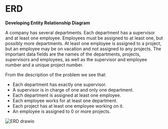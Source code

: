 # ERD
**Developing Entity Relationship Diagram**

A company has several departments. Each department has a supervisor and
at least one employee. Employees must be assigned to at least one, but
possibly more departments. At least one employee is assigned to a project,
but an employee may be on vacation and not assigned to any projects. The
important data fields are the names of the departments, projects, supervisors
and employees, as well as the supervisor and employee number and a unique
project number.

From the description of the problem we see that:
* Each department has exactly one supervisor.
* A supervisor is in charge of one and only one department.
* Each department is assigned at least one employee.
* Each employee works for at least one department.
* Each project has at least one employee working on it.
* An employee is assigned to 0 or more projects.



![ERD drawio](https://github.com/lasyaEd/ERD/assets/163686352/879206aa-dc82-40c8-a478-800114fddc7b)
